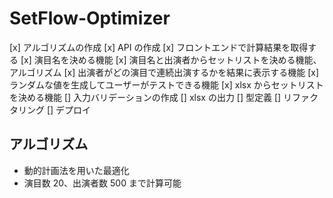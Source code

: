 # SetFlow-Optimizer

[x] アルゴリズムの作成
[x] API の作成
[x] フロントエンドで計算結果を取得する
[x] 演目名を決める機能
[x] 演目名と出演者からセットリストを決める機能、アルゴリズム
[x] 出演者がどの演目で連続出演するかを結果に表示する機能
[x] ランダムな値を生成してユーザーがテストできる機能
[x] xlsx からセットリストを決める機能
[] 入力バリデーションの作成
[] xlsx の出力
[] 型定義
[] リファクタリング
[] デプロイ

## アルゴリズム

- 動的計画法を用いた最適化
- 演目数 20、出演者数 500 まで計算可能
